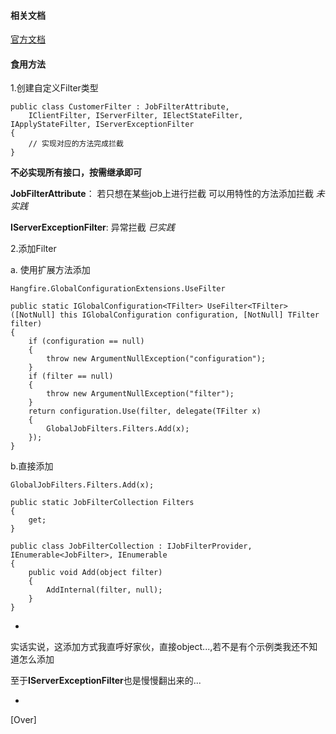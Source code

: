 #### 相关文档 ####

[官方文档](https://docs.hangfire.io/en/latest/extensibility/using-job-filters.html)

#### 食用方法 ####

1.创建自定义Filter类型

	public class CustomerFilter : JobFilterAttribute,
	    IClientFilter, IServerFilter, IElectStateFilter, IApplyStateFilter, IServerExceptionFilter
	{
		// 实现对应的方法完成拦截
	}

**不必实现所有接口，按需继承即可**

**JobFilterAttribute**： 若只想在某些job上进行拦截 可以用特性的方法添加拦截 *未实践*

**IServerExceptionFilter**: 异常拦截 *已实践*

2.添加Filter

  a. 使用扩展方法添加

	Hangfire.GlobalConfigurationExtensions.UseFilter

	public static IGlobalConfiguration<TFilter> UseFilter<TFilter>([NotNull] this IGlobalConfiguration configuration, [NotNull] TFilter filter)
	{
		if (configuration == null)
		{
			throw new ArgumentNullException("configuration");
		}
		if (filter == null)
		{
			throw new ArgumentNullException("filter");
		}
		return configuration.Use(filter, delegate(TFilter x)
		{
			GlobalJobFilters.Filters.Add(x);
		});
	}

  b.直接添加

	GlobalJobFilters.Filters.Add(x);

	public static JobFilterCollection Filters
	{
		get;
	}

	public class JobFilterCollection : IJobFilterProvider, IEnumerable<JobFilter>, IEnumerable
	{
		public void Add(object filter)
		{
			AddInternal(filter, null);
		}
	}

*

实话实说，这添加方式我直呼好家伙，直接object...,若不是有个示例类我还不知道怎么添加

至于**IServerExceptionFilter**也是慢慢翻出来的...

*

[Over]